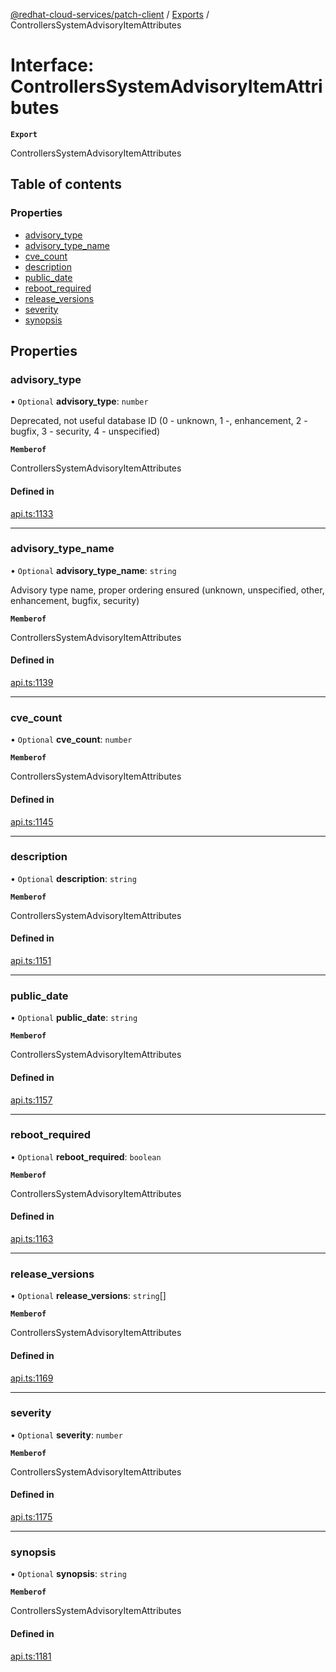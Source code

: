 [@redhat-cloud-services/patch-client](../README.md) / [Exports](../modules.md) / ControllersSystemAdvisoryItemAttributes

# Interface: ControllersSystemAdvisoryItemAttributes

**`Export`**

ControllersSystemAdvisoryItemAttributes

## Table of contents

### Properties

- [advisory\_type](ControllersSystemAdvisoryItemAttributes.md#advisory_type)
- [advisory\_type\_name](ControllersSystemAdvisoryItemAttributes.md#advisory_type_name)
- [cve\_count](ControllersSystemAdvisoryItemAttributes.md#cve_count)
- [description](ControllersSystemAdvisoryItemAttributes.md#description)
- [public\_date](ControllersSystemAdvisoryItemAttributes.md#public_date)
- [reboot\_required](ControllersSystemAdvisoryItemAttributes.md#reboot_required)
- [release\_versions](ControllersSystemAdvisoryItemAttributes.md#release_versions)
- [severity](ControllersSystemAdvisoryItemAttributes.md#severity)
- [synopsis](ControllersSystemAdvisoryItemAttributes.md#synopsis)

## Properties

### advisory\_type

• `Optional` **advisory\_type**: `number`

Deprecated, not useful database ID (0 - unknown, 1 -, enhancement, 2 - bugfix, 3 - security, 4 - unspecified)

**`Memberof`**

ControllersSystemAdvisoryItemAttributes

#### Defined in

[api.ts:1133](https://github.com/RedHatInsights/javascript-clients/blob/main/packages/patch/api.ts#L1133)

___

### advisory\_type\_name

• `Optional` **advisory\_type\_name**: `string`

Advisory type name, proper ordering ensured (unknown, unspecified, other, enhancement, bugfix, security)

**`Memberof`**

ControllersSystemAdvisoryItemAttributes

#### Defined in

[api.ts:1139](https://github.com/RedHatInsights/javascript-clients/blob/main/packages/patch/api.ts#L1139)

___

### cve\_count

• `Optional` **cve\_count**: `number`

**`Memberof`**

ControllersSystemAdvisoryItemAttributes

#### Defined in

[api.ts:1145](https://github.com/RedHatInsights/javascript-clients/blob/main/packages/patch/api.ts#L1145)

___

### description

• `Optional` **description**: `string`

**`Memberof`**

ControllersSystemAdvisoryItemAttributes

#### Defined in

[api.ts:1151](https://github.com/RedHatInsights/javascript-clients/blob/main/packages/patch/api.ts#L1151)

___

### public\_date

• `Optional` **public\_date**: `string`

**`Memberof`**

ControllersSystemAdvisoryItemAttributes

#### Defined in

[api.ts:1157](https://github.com/RedHatInsights/javascript-clients/blob/main/packages/patch/api.ts#L1157)

___

### reboot\_required

• `Optional` **reboot\_required**: `boolean`

**`Memberof`**

ControllersSystemAdvisoryItemAttributes

#### Defined in

[api.ts:1163](https://github.com/RedHatInsights/javascript-clients/blob/main/packages/patch/api.ts#L1163)

___

### release\_versions

• `Optional` **release\_versions**: `string`[]

**`Memberof`**

ControllersSystemAdvisoryItemAttributes

#### Defined in

[api.ts:1169](https://github.com/RedHatInsights/javascript-clients/blob/main/packages/patch/api.ts#L1169)

___

### severity

• `Optional` **severity**: `number`

**`Memberof`**

ControllersSystemAdvisoryItemAttributes

#### Defined in

[api.ts:1175](https://github.com/RedHatInsights/javascript-clients/blob/main/packages/patch/api.ts#L1175)

___

### synopsis

• `Optional` **synopsis**: `string`

**`Memberof`**

ControllersSystemAdvisoryItemAttributes

#### Defined in

[api.ts:1181](https://github.com/RedHatInsights/javascript-clients/blob/main/packages/patch/api.ts#L1181)

